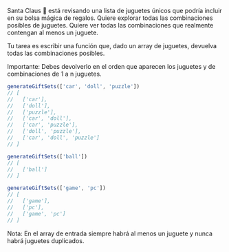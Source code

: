 Santa Claus 🎅 está revisando una lista de juguetes únicos que podría incluir en su bolsa mágica de regalos. Quiere explorar todas las combinaciones posibles de juguetes. Quiere ver todas las combinaciones que realmente contengan al menos un juguete.

Tu tarea es escribir una función que, dado un array de juguetes, devuelva todas las combinaciones posibles.

Importante: Debes devolverlo en el orden que aparecen los juguetes y de combinaciones de 1 a n juguetes.

```js
generateGiftSets(['car', 'doll', 'puzzle'])
// [
//   ['car'],
//   ['doll'],
//   ['puzzle'],
//   ['car', 'doll'],
//   ['car', 'puzzle'],
//   ['doll', 'puzzle'],
//   ['car', 'doll', 'puzzle']
// ]

generateGiftSets(['ball'])
// [
//   ['ball']
// ]

generateGiftSets(['game', 'pc'])
// [
//   ['game'],
//   ['pc'],
//   ['game', 'pc']
// ]
```

Nota: En el array de entrada siempre habrá al menos un juguete y nunca habrá juguetes duplicados.